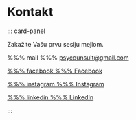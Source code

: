# Kontakt

::: card-panel

Zakažite Vašu prvu sesiju mejlom.

%%% mail %%% psycounsult@gmail.com

[%%% facebook %%% Facebook](https://www.facebook.com/people/Counseling-and-mental-health-PSY/61564066372532/)

[%%% instagram %%% Instagram](https://www.instagram.com/psy.counseling.mental.health/)

[%%% linkedin %%% LinkedIn](https://www.linkedin.com/in/teodora-counseling-28393a328)

:::